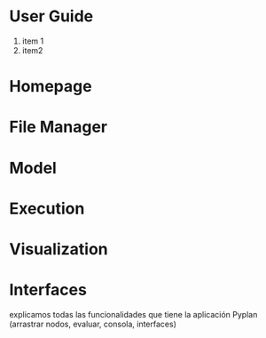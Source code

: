 # User Guide

 1. item 1
 2. item2


# Homepage
# File Manager
# Model
# Execution
# Visualization
# Interfaces

explicamos todas las funcionalidades que tiene la aplicación Pyplan (arrastrar nodos, evaluar, consola, interfaces)


<!--stackedit_data:
eyJoaXN0b3J5IjpbMjExNjc2NjMxNiw2MzgxNzI2MTgsMTMxMT
QyNDIwXX0=
-->
